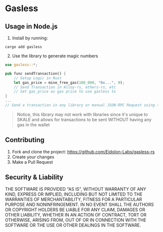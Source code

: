 # Gasless

## Usage in Node.js

1. Install by running:

```shell
cargo add gasless
```

2. Use the library to generate magic numbers

```rust
use gasless::*;

pub func sendTransaction() {
    // Setup Logic in Rust
    let gas_price = mine_free_gas(100_000, "0x...", 0);
    // Send Transaction in Alloy-rs, ethers-rs, etc
    // Set gas_price as gas price to use gasless tx
}
...
// Send a transaction in any library or manual JSON-RPC Request using the magic number as the gas price
```

> Notice, this library may not work with libraries since it's unique to SKALE and allows for transactions to be sent WITHOUT having any gas in the wallet


## Contributing

1. Fork and clone the project: https://github.com/Eidolon-Labs/gasless-rs
2. Create your changes
3. Make a Pull Request

## Security & Liability

THE SOFTWARE IS PROVIDED "AS IS", WITHOUT WARRANTY OF ANY KIND, EXPRESS OR IMPLIED, INCLUDING BUT NOT LIMITED TO THE WARRANTIES OF MERCHANTABILITY, FITNESS FOR A PARTICULAR PURPOSE AND NONINFRINGEMENT. IN NO EVENT SHALL THE AUTHORS OR COPYRIGHT HOLDERS BE LIABLE FOR ANY CLAIM, DAMAGES OR OTHER LIABILITY, WHETHER IN AN ACTION OF CONTRACT, TORT OR OTHERWISE, ARISING FROM, OUT OF OR IN CONNECTION WITH THE SOFTWARE OR THE USE OR OTHER DEALINGS IN THE SOFTWARE.